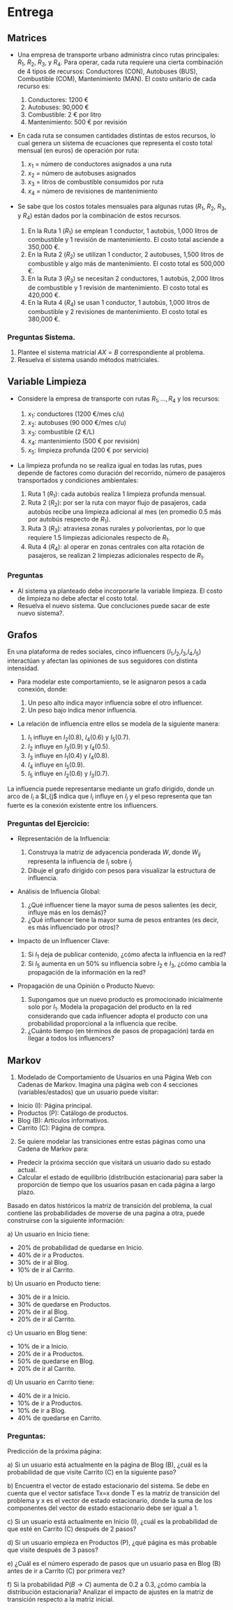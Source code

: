 # Entrega

## Matrices

* Una empresa de transporte urbano administra cinco rutas principales: $R_{1}$, $R_{2}$, $R_{3}$, y $R_{4}$. Para operar, cada ruta requiere una cierta combinación de 4 tipos de recursos: Conductores (CON), Autobuses (BUS), Combustible (COM), Mantenimiento (MAN). El costo unitario de cada recurso es: 

  1. Conductores: 1200 €
  2. Autobuses: 90,000 €
  3. Combustible: 2 € por litro 
  4. Mantenimiento: 500 € por revisión

* En cada ruta se consumen cantidades distintas de estos recursos, lo cual genera un sistema de ecuaciones que representa el costo total mensual (en euros) de operación por ruta:

  1. $x_{1}$ = número de conductores asignados a una ruta
  2. $x_{2}$ = número de autobuses asignados
  3. $x_{3}$ = litros de combustible consumidos por ruta
  4. $x_{4}$ = número de revisiones de mantenimiento

* Se sabe que los costos totales mensuales para algunas rutas ($R_1$, $R_2$, $R_3$, y $R_4$) están dados por la combinación de estos recursos.

  1. En la Ruta 1 ($R_{1}$) se emplean 1 conductor, 1 autobús, 1,000 litros de combustible y 1 revisión de mantenimiento. El costo total asciende a 350,000 €.
  2. En la Ruta 2 ($R_{2}$) se utilizan 1 conductor, 2 autobuses, 1,500 litros de combustible y algo más de mantenimiento. El costo total es 500,000 €.
  3. En la Ruta 3 ($R_{3}$) se necesitan 2 conductores, 1 autobús, 2,000 litros de combustible y 1 revisión de mantenimiento. El costo total es 420,000 €.
  4. En la Ruta 4 ($R_{4}$) se usan 1 conductor, 1 autobús, 1,000 litros de combustible y 2 revisiones de mantenimiento. El costo total es 380,000 €.

### Preguntas Sistema.

  1. Plantee el sistema matricial $AX=B$ correspondiente al problema.
  2. Resuelva el sistema usando métodos matriciales.
  
## Variable Limpieza  

* Considere la empresa de transporte con rutas $R_{1},…,R_{4}$ y los recursos:

  1. $x_{1}$: conductores (1200 €/mes c/u)
  2. $x_{2}$: autobuses (90 000 €/mes c/u)
  3. $x_{3}$: combustible (2 €/L)
  4. $x_{4}$: mantenimiento (500 € por revisión)
  5. $x_{5}$: limpieza profunda (200 € por servicio)

* La limpieza profunda no se realiza igual en todas las rutas, pues depende de factores como duración del recorrido, número de pasajeros transportados y condiciones ambientales:

  1. Ruta 1 ($R_{1}$): cada autobús realiza 1 limpieza profunda mensual.
  2. Ruta 2 ($R_{2}$): por ser la ruta con mayor flujo de pasajeros, cada autobús recibe una limpieza adicional al mes (en promedio 0.5 más por autobús respecto de $R_{1}$).
  3. Ruta 3 ($R_{3}$): atraviesa zonas rurales y polvorientas, por lo que requiere 1.5 limpiezas adicionales respecto de $R_{1}$.
  4. Ruta 4 ($R_{4}$): al operar en zonas centrales con alta rotación de pasajeros, se realizan 2 limpiezas adicionales respecto de $R_{1}$.

### Preguntas

* Al sistema ya planteado debe incorporarle la variable limpieza. El costo de limpieza no debe afectar el costo total.
* Resuelva el nuevo sistema. Que concluciones puede sacar de este nuevo sistema?. 

## Grafos

En una plataforma de redes sociales, cinco influencers ($I_{1}$,$I_{2}$,$I_{3}$,$I_{4}$,$I_{5}$) interactúan y afectan las opiniones de sus seguidores con distinta intensidad.

* Para modelar este comportamiento, se le asignaron pesos a cada conexión, donde:

  1. Un peso alto indica mayor influencia sobre el otro influencer. 
  2. Un peso bajo indica menor influencia.

* La relación de influencia entre ellos se modela de la siguiente manera:

  1. $I_{1}$ influye en $I_{2}(0.8)$, $I_{4}(0.6)$ y $I_{5}(0.7)$. 
  2. $I_{2}$ influye en $I_{3}(0.9)$ y $I_{4}(0.5)$. 
  3. $I_{3}$ influye en $I_{1}(0.4)$ y $I_{4}(0.8)$.
  4. $I_{4}$ influye en $I_{5}(0.9)$. 
  5. $I_{5}$ influye en $I_{2}(0.6)$ y $I_{3}(0.7)$.

La influencia puede representarse mediante un grafo dirigido, donde un arco de $I_{i}$ a $I_{j$ indica que $I_{i}$ influye en $I_{j}$ y el peso representa que tan fuerte es la conexión existente entre los influencers.

### Preguntas del Ejercicio: 

- Representación de la Influencia: 

  1. Construya la matriz de adyacencia ponderada $W$, donde $W_{ij}$ representa la influencia de $I_{i}$ sobre $I_{j}$ 
  2. Dibuje el grafo dirigido con pesos para visualizar la estructura de influencia.

- Análisis de Influencia Global: 

  1. ¿Qué influencer tiene la mayor suma de pesos salientes (es decir, influye más en los demás)? 
  2. ¿Qué influencer tiene la mayor suma de pesos entrantes (es decir, es más influenciado por otros)? 

- Impacto de un Influencer Clave: 

  1. Si $I_{1}$ deja de publicar contenido, ¿cómo afecta la influencia en la red?
  2. Si $I_{5}$ aumenta en un $50\%$ su influencia sobre $I_{2}$ e $I_{3}$, ¿cómo cambia la propagación de la información en la red?

- Propagación de una Opinión o Producto Nuevo: 

  1. Supongamos que un nuevo producto es promocionado inicialmente solo por $I_{1}$. Modela la propagación del producto en la red considerando que cada influencer adopta el producto con una probabilidad proporcional a la influencia que recibe. 
  2. ¿Cuánto tiempo (en términos de pasos de propagación) tarda en llegar a todos los influencers?

## Markov

1. Modelado de Comportamiento de Usuarios en una Página Web con Cadenas de Markov. Imagina una página web con 4 secciones (variables/estados) que un usuario puede visitar:

  - Inicio (I): Página principal. 
  - Productos (P): Catálogo de productos. 
  - Blog (B): Artículos informativos. 
  - Carrito (C): Página de compra. 

2. Se quiere modelar las transiciones entre estas páginas como una Cadena de Markov para:

  - Predecir la próxima sección que visitará un usuario dado su estado actual. 
  - Calcular el estado de equilibrio (distribución estacionaria) para saber la proporción de tiempo que los usuarios pasan en cada página a largo plazo.

Basado en datos históricos la matriz de transición del problema, la cual contiene las probabilidades de moverse de una pagina a otra, puede construirse con la siguiente información:

a) Un usuario en Inicio tiene: 

  - $20\%$ de probabilidad de quedarse en Inicio. 
  - $40\%$ de ir a Productos. 
  - $30\%$ de ir al Blog. 
  - $10\%$ de ir al Carrito. 

b) Un usuario en Producto tiene: 

  - $30\%$ de ir a Inicio. 
  - $30\%$ de quedarse en Productos. 
  - $20\%$ de ir al Blog. 
  - $20\%$ de ir al Carrito.

c) Un usuario en Blog tiene: 

  - $10\%$ de ir a Inicio. 
  - $20\%$ de ir a Productos. 
  - $50\%$ de quedarse en Blog. 
  - $20\%$ de ir al Carrito.

d) Un usuario en Carrito tiene: 

  - $40\%$ de ir a Inicio. 
  - $10\%$ de ir a Productos. 
  - $10\%$ de ir a Blog. 
  - $40\%$ de quedarse en Carrito.

### Preguntas: 

Predicción de la próxima página: 

a) Si un usuario está actualmente en la página de Blog (B), ¿cuál es la probabilidad de que visite Carrito (C) en la siguiente paso?

b) Encuentra el vector de estado estacionario del sistema. Se debe en cuenta que el vector satisface Tx=x donde T es la matriz de transición del problema y x es el vector de estado estacionario, donde la suma de los componentes del vector de estado estacionario debe ser igual a 1. 

c) Si un usuario está actualmente en Inicio (I), ¿cuál es la probabilidad de que esté en Carrito (C) después de 2 pasos? 

d) Si un usuario empieza en Productos (P), ¿qué página es más probable que visite después de 3 pasos? 

e) ¿Cuál es el número esperado de pasos que un usuario pasa en Blog (B) antes de ir a Carrito (C) por primera vez?

f) Si la probabilidad $P(B\rightarrow C)$ aumenta de 0.2 a 0.3, ¿cómo cambia la distribución estacionaria? Analizar el impacto de ajustes en la matriz de transición respecto a la matriz inicial.

